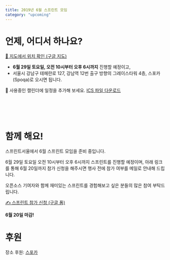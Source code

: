 ```yaml
---
title: 2019년 6월 스프린트 모임
category: "upcoming"
---
```


# 언제, 어디서 하나요?

[📍 지도에서 위치 확인 (구글 지도)](https://goo.gl/maps/5PTpio8dXCU6aZp89)
  
* **6월 29일 토요일, 오전 10시부터 오후 6시까지** 진행할 예정이고,
* 서울시 강남구 테헤란로 127, 강남역 12번 출구 방향의 그레이스타워 4층, 스포카(Spoqa)로 오시면 됩니다.

📅 사용중인 캘린더에 일정을 추가해 보세요. [ICS 파일 다운로드](./sprintseoul-2019-06.ics)

<div title="캘린더에 일정 추가하기" class="addeventatc" style="visibility:hidden">
  캘린더에 일정 추가하기
  <span class="start">2019-06-29 10:00 AM</span>
  <span class="end">2019-06-29 06:00 PM</span>
  <span class="timezone">Asia/Seoul</span>
  <span class="title">스프린트서울</span>
  <span class="description">스프린트서울 6월 스프린트 모임</span>
  <span class="location">서울시 강남구 테헤란로 127, 4층</span>
</div>

# 함께 해요!
스프린트서울에서 6월 스프린트 모임을 준비 중입니다.
  
6월 29일 토요일 오전 10시부터 오후 6시까지 스프린트를 진행할 예정이며, 아래 링크를 통해 6월 20일까지 참가 신청을 해주시면 행사 전에 참가 여부를 메일로 안내해 드립니다.
  
오픈소스 기여자와 함께 재미있는 스프린트를 경험해보고 싶은 분들의 많은 참여 부탁드립니다.
  
[✍️ 스프린트 참가 신청 (구글 폼)](https://forms.gle/DHjbhgpWz9QgzpFo8)

**6월 20일 마감!**

# 후원
장소 후원: [스포카](https://www.spoqa.com/)
